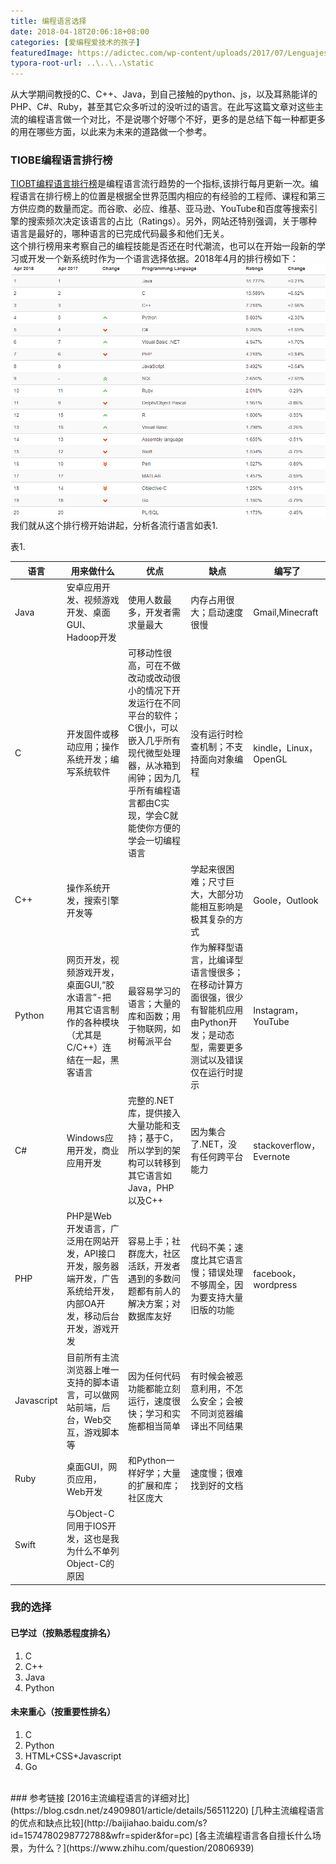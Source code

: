 ```yaml
---
title: 编程语言选择  
date: 2018-04-18T20:06:18+08:00  
categories: [爱编程爱技术的孩子]	
featuredImage: https://adictec.com/wp-content/uploads/2017/07/Lenguajes-Programacion-2017.png
typora-root-url: ..\..\..\static
---
```

从大学期间教授的C、C++、Java，到自己接触的python、js，以及耳熟能详的PHP、C#、Ruby，甚至其它众多听过的没听过的语言。在此写这篇文章对这些主流的编程语言做一个对比，不是说哪个好哪个不好，更多的是总结下每一种都更多的用在哪些方面，以此来为未来的道路做一个参考。  
<!-- more -->

### TIOBE编程语言排行榜
[TIOBT编程语言排行榜](https://www.tiobe.com/tiobe-index//)是编程语言流行趋势的一个指标,该排行每月更新一次。编程语言在排行榜上的位置是根据全世界范围内相应的有经验的工程师、课程和第三方供应商的数量而定。而谷歌、必应、维基、亚马逊、YouTube和百度等搜索引擎的搜索频次决定该语言的占比（Ratings）。另外，网站还特别强调，关于哪种语言是最好的，哪种语言的已完成代码最多和他们无关。  
这个排行榜用来考察自己的编程技能是否还在时代潮流，也可以在开始一段新的学习或开发一个新系统时作为一个语言选择依据。2018年4月的排行榜如下：
![TIOBE Index_2018 04](/images/编程语言选择/1HN7Ie.png)
我们就从这个排行榜开始讲起，分析各流行语言如表1.

表1.

| 语言       | 用来做什么                                                   | 优点                                                         | 缺点                                                         | 编写了                  |
| ---------- | ------------------------------------------------------------ | ------------------------------------------------------------ | ------------------------------------------------------------ | ----------------------- |
| Java       | 安卓应用开发、视频游戏开发、桌面GUI、Hadoop开发              | 使用人数最多，开发者需求量最大                               | 内存占用很大；启动速度很慢                                   | Gmail,Minecraft         |
| C          | 开发固件或移动应用；操作系统开发；编写系统软件               | 可移动性很高，可在不做改动或改动很小的情况下开发运行在不同平台的软件；C很小，可以嵌入几乎所有现代微型处理器，从冰箱到闹钟；因为几乎所有编程语言都由C实现，学会C就能使你方便的学会一切编程语言 | 没有运行时检查机制；不支持面向对象编程                       | kindle，Linux，OpenGL   |
| C++        | 操作系统开发，搜索引擎开发等                                 |                                                              | 学起来很困难；尺寸巨大，大部分功能相互影响是极其复杂的方式   | Goole，Outlook          |
| Python     | 网页开发，视频游戏开发，桌面GUI,“胶水语言”-把用其它语言制作的各种模块（尤其是C/C++）连结在一起，黑客语言 | 最容易学习的语言；大量的库和函数；用于物联网，如树莓派平台   | 作为解释型语言，比编译型语言慢很多；在移动计算方面很强，很少有智能机应用由Python开发；是动态型，需要更多测试以及错误仅在运行时提示 | Instagram，YouTube      |
| C#         | Windows应用开发，商业应用开发                                | 完整的.NET库，提供接入大量功能和支持；基于C，所以学到的架构可以转移到其它语言如Java，PHP以及C++ | 因为集合了.NET，没有任何跨平台能力                           | stackoverflow，Evernote |
| PHP        | PHP是Web开发语言，广泛用在网站开发，API接口开发，服务器端开发，广告系统给开发，内部OA开发，移动后台开发，游戏开发 | 容易上手；社群庞大，社区活跃，开发者遇到的多数问题都有前人的解决方案；对数据库友好 | 代码不美；速度比其它语言慢；错误处理不够周全，因为要支持大量旧版的功能 | facebook，wordpress     |
| Javascript | 目前所有主流浏览器上唯一支持的脚本语言，可以做网站前端，后台，Web交互，游戏脚本等 | 因为任何代码功能都能立刻运行，速度很快；学习和实施都相当简单 | 有时候会被恶意利用，不怎么安全；会被不同浏览器编译出不同结果 |                         |
| Ruby       | 桌面GUI，网页应用，Web开发                                   | 和Python一样好学；大量的扩展和库；社区庞大                   | 速度慢；很难找到好的文档                                     |                         |
| Swift      | 与Object-C同用于IOS开发，这也是我为什么不单列Object-C的原因  |                                                              |                                                              |                         |

### 我的选择
#### 已学过（按熟悉程度排名）
1. C
2. C++
3. Java
4. Python

#### 未来重心（按重要性排名）
1. C
2. Python
3. HTML+CSS+Javascript
4. Go

</br>
### 参考链接
[2016主流编程语言的详细对比](https://blog.csdn.net/z4909801/article/details/56511220)  
[几种主流编程语言的优点和缺点比较](http://baijiahao.baidu.com/s?id=1574780298772788&wfr=spider&for=pc)  
[各主流编程语言各自擅长什么场景，为什么？](https://www.zhihu.com/question/20806939)